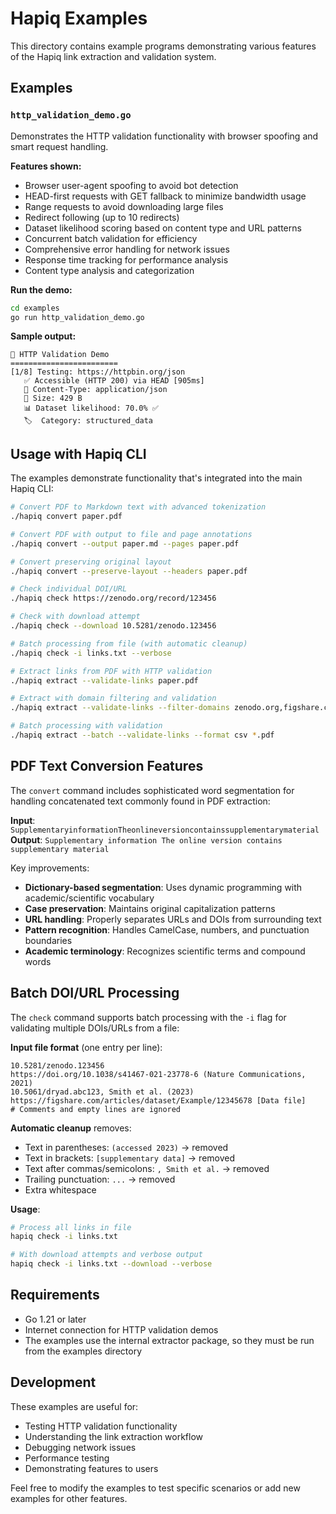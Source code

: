 # Hapiq Examples

This directory contains example programs demonstrating various features of the Hapiq link extraction and validation system.

## Examples

### `http_validation_demo.go`

Demonstrates the HTTP validation functionality with browser spoofing and smart request handling.

**Features shown:**
- Browser user-agent spoofing to avoid bot detection
- HEAD-first requests with GET fallback to minimize bandwidth usage
- Range requests to avoid downloading large files
- Redirect following (up to 10 redirects)
- Dataset likelihood scoring based on content type and URL patterns
- Concurrent batch validation for efficiency
- Comprehensive error handling for network issues
- Response time tracking for performance analysis
- Content type analysis and categorization

**Run the demo:**
```bash
cd examples
go run http_validation_demo.go
```

**Sample output:**
```
🔗 HTTP Validation Demo
========================
[1/8] Testing: https://httpbin.org/json
   ✅ Accessible (HTTP 200) via HEAD [905ms]
   📄 Content-Type: application/json
   📏 Size: 429 B
   📊 Dataset likelihood: 70.0% ✅
   🏷️  Category: structured_data
```

## Usage with Hapiq CLI

The examples demonstrate functionality that's integrated into the main Hapiq CLI:

```bash
# Convert PDF to Markdown text with advanced tokenization
./hapiq convert paper.pdf

# Convert PDF with output to file and page annotations
./hapiq convert --output paper.md --pages paper.pdf

# Convert preserving original layout
./hapiq convert --preserve-layout --headers paper.pdf

# Check individual DOI/URL
./hapiq check https://zenodo.org/record/123456

# Check with download attempt
./hapiq check --download 10.5281/zenodo.123456

# Batch processing from file (with automatic cleanup)
./hapiq check -i links.txt --verbose

# Extract links from PDF with HTTP validation
./hapiq extract --validate-links paper.pdf

# Extract with domain filtering and validation
./hapiq extract --validate-links --filter-domains zenodo.org,figshare.com paper.pdf

# Batch processing with validation
./hapiq extract --batch --validate-links --format csv *.pdf
```

## PDF Text Conversion Features

The `convert` command includes sophisticated word segmentation for handling concatenated text commonly found in PDF extraction:

**Input**: `SupplementaryinformationTheonlineversioncontainssupplementarymaterial`
**Output**: `Supplementary information The online version contains supplementary material`

Key improvements:
- **Dictionary-based segmentation**: Uses dynamic programming with academic/scientific vocabulary
- **Case preservation**: Maintains original capitalization patterns
- **URL handling**: Properly separates URLs and DOIs from surrounding text
- **Pattern recognition**: Handles CamelCase, numbers, and punctuation boundaries
- **Academic terminology**: Recognizes scientific terms and compound words

## Batch DOI/URL Processing

The `check` command supports batch processing with the `-i` flag for validating multiple DOIs/URLs from a file:

**Input file format** (one entry per line):
```
10.5281/zenodo.123456
https://doi.org/10.1038/s41467-021-23778-6 (Nature Communications, 2021)
10.5061/dryad.abc123, Smith et al. (2023)
https://figshare.com/articles/dataset/Example/12345678 [Data file]
# Comments and empty lines are ignored
```

**Automatic cleanup** removes:
- Text in parentheses: `(accessed 2023)` → removed
- Text in brackets: `[supplementary data]` → removed  
- Text after commas/semicolons: `, Smith et al.` → removed
- Trailing punctuation: `...` → removed
- Extra whitespace

**Usage**:
```bash
# Process all links in file
hapiq check -i links.txt

# With download attempts and verbose output
hapiq check -i links.txt --download --verbose
```

## Requirements

- Go 1.21 or later
- Internet connection for HTTP validation demos
- The examples use the internal extractor package, so they must be run from the examples directory

## Development

These examples are useful for:
- Testing HTTP validation functionality
- Understanding the link extraction workflow
- Debugging network issues
- Performance testing
- Demonstrating features to users

Feel free to modify the examples to test specific scenarios or add new examples for other features.